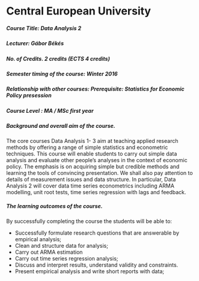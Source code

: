# Central European University 

##### Course Title: Data Analysis 2

##### Lecturer: Gábor Békés

##### No. of Credits. 2 credits (ECTS 4 credits)

##### Semester timing of the course: Winter 2016

##### Relationship with other courses: Prerequisite: Statistics for Economic Policy presession

##### Course Level : MA / MSc first year

##### Background and overall aim of the course. 
The core courses Data Analysis 1- 3 aim at teaching applied research methods by offering a range of simple statistics and econometric techniques. This course will enable students to carry out simple data analysis and evaluate other people’s analyses in the context of economic policy. The emphasis is on acquiring simple but credible methods and learning the tools of convincing presentation. We shall also pay attention to details of measurement issues and data structure. In particular, Data Analysis 2 will cover data time series econometrics including ARMA modelling, unit root tests, time series regression with lags and feedback. 

##### The learning outcomes of the course. 
By successfully completing the course the students will be able to:
- Successfully formulate research questions that are answerable by empirical analysis;
- Clean and structure data for analysis;
- Carry out ARMA estimation
- Carry out time series regression analysis;
- Discuss and interpret results, understand validity and constraints. 
- Present empirical analysis and write short reports with data;
